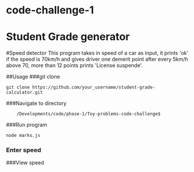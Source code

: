 # code-challenge-1

# Student Grade generator

#Speed detector
This program takes in speed of a car as input, it prints 'ok' if the speed is 70km/h and gives driver one demerit point after every 5km/h above 70, more than 12 points prints 'License suspende'.

##Usage
###git clone
```
git clone https://github.com/your_username/student-grade-calculator.git
```

###Navigate to directory
```
    /Developments/code/phase-1/Toy-problems-code-challenge$ 
```

###Run program
```
node marks.js
```
### Enter speed

###View speed

